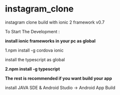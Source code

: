 # instagram_clone
instagram clone build with ionic 2 framework v0.7


To Start The Development :

<b>install ionic frameworks in your pc as global</b>

1.npm install -g cordova ionic

install the typescript as global 

<b>2.npm install -g typescript</b>

<b>The rest is recommended if you want build your app</b>

install JAVA SDE & Android Studio -> Android App Build
